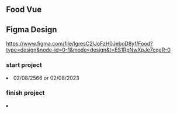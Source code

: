 ## Food Vue


## Figma Design

https://www.figma.com/file/IgresC2IJoFzH0JeboD8yf/Food?type=design&node-id=0-1&mode=design&t=ES1RpNwXpJe7cqeR-0

<h3>start project</h3>
<li>02/08/2566 or 02/08/2023 </li>
<h3>finish project</h3>
<li></li>

